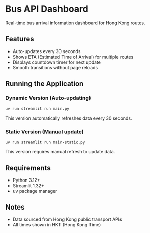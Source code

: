 # Bus API Dashboard

Real-time bus arrival information dashboard for Hong Kong routes.

## Features
- Auto-updates every 30 seconds
- Shows ETA (Estimated Time of Arrival) for multiple routes
- Displays countdown timer for next update
- Smooth transitions without page reloads

## Running the Application

### Dynamic Version (Auto-updating)
```bash
uv run streamlit run main.py
```
This version automatically refreshes data every 30 seconds.

### Static Version (Manual update)
```bash
uv run streamlit run main-static.py
```
This version requires manual refresh to update data.

## Requirements
- Python 3.12+
- Streamlit 1.32+
- uv package manager

## Notes
- Data sourced from Hong Kong public transport APIs
- All times shown in HKT (Hong Kong Time)